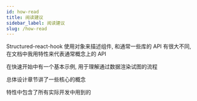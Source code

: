 ```yaml
---
id: how-read
title: 阅读建议
sidebar_label: 阅读建议
slug: /how-read
---
```


Structured-react-hook 使用对象来描述组件, 和通常一些库的 API 有很大不同, 在文档中我用特性来代表通常概念上的 API

在快速开始中有一个基本示例, 用于理解通过数据渲染试图的流程

总体设计章节讲了一些核心的概念

特性中包含了所有实际开发中用到的